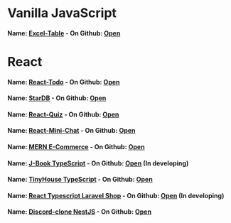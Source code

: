# Vanilla JavaScript
#### Name: [Excel-Table](https://artyom2509.github.io/my-excel/) - On Github: [Open](https://github.com/Artyom2509/my-excel)

# React
#### Name: [React-Todo](https://artyom2509.github.io/react-todo/) - On Github: [Open](https://github.com/Artyom2509/react-todo)
#### Name: [StarDB](https://artyom2509.github.io/star-db/) - On Github: [Open](https://github.com/Artyom2509/star-db)
#### Name: [React-Quiz](https://react-quiz-61520.web.app/) - On Github: [Open](https://github.com/Artyom2509/react-quiz)
#### Name: [React-Mini-Chat](https://react-socketio-chat.web.app/) - On Github: [Open](https://github.com/Artyom2509/react-mini-chat)
#### Name: [MERN E-Commerce](https://app-ecommerce-mern.herokuapp.com/) - On Github: [Open](https://github.com/Artyom2509/mern-ecommerce)
#### Name: [J-Book TypeScript](https://artyom2509.github.io/j-book/) - On Github: [Open](https://github.com/Artyom2509/j-book) (In developing)
#### Name: [TinyHouse TypeScript](https://tiny-house-111.herokuapp.com/) - On Github: [Open](https://github.com/Artyom2509/tiny-house)
#### Name: [React Typescript Laravel Shop](https://react-e-commerce-laravel.web.app/) - On Github: [Open](https://github.com/Artyom2509/react-laravel-typescript-shop) (In developing)
#### Name: [Discord-clone NestJS](https://discord-clone-application.herokuapp.com/) - On Github: [Open](https://github.com/Artyom2509/discord-clone)
